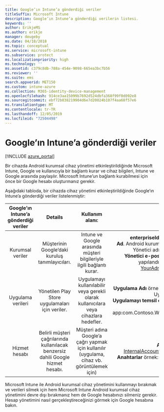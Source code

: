 ```yaml
---
title: Google’ın Intune’a gönderdiği veriler
titleSuffix: Microsoft Intune
description: Google’ın Intune’a gönderdiği verilerin listesi.
keywords: ''
author: ErikjeMS
ms.author: erikje
manager: dougeby
ms.date: 04/18/2018
ms.topic: conceptual
ms.service: microsoft-intune
ms.subservice: protect
ms.localizationpriority: high
ms.technology: ''
ms.assetid: c379c8db-788a-454e-9098-665ea3bc7b56
ms.reviewer: ''
ms.suite: ems
search.appverid: MET150
ms.custom: intune-azure
ms.collection: M365-identity-device-management
ms.openlocfilehash: 914ce3aa15099b7692d524dbfa368f99f0d092e8
ms.sourcegitcommit: ebf72b038219904d6e7d20024b107f4aa68f57e6
ms.translationtype: MT
ms.contentlocale: tr-TR
ms.lasthandoff: 12/05/2019
ms.locfileid: "72504498"
---
```

# <a name="data-google-sends-to-intune"></a>Google’ın Intune’a gönderdiği veriler

[!INCLUDE [azure_portal](../includes/azure_portal.md)]

Bir cihazda Android kurumsal cihaz yönetimi etkinleştirildiğinde Microsoft Intune, Google ve kullanıcıyla bir bağlantı kurar ve cihaz bilgileri, Intune ve Google arasında paylaşılır. Microsoft Intune’un bağlantı kurabilmesi için önce bir Google hesabı oluşturmanız gerekir.

Aşağıdaki tabloda, bir cihazda cihaz yönetimi etkinleştirildiğinde Google’ın Intune’a gönderdiği veriler listelenmiştir:


| Google’ın Intune’a gönderdiği veriler | Details | Kullanım alanı: | Örnek |
|:---:|:---:|:---:|:---:|
| Kurumsal veriler | Müşterinin Google’daki kuruluş tanımlayıcıları. | Intune ve Google arasında müşteri bilgileriyle ilgili bağlantı kurar. | **enterpriseId** örnek: LC04eik8a6.<br>**Ad**. Android kurumsal yapılandırılırken girilen Yönetici adı. Örnek: Joe Smith.<br>**Yönetici e-postası**. Android kurumsal yapılandırılırken kullanılan YourAdmin@gmail.com. |
| Uygulama verileri | Yönetilen Play Store uygulamaları için veriler. | Uygulamayı kullanılabilir veya gerekli olarak kullanıcılara veya cihazlara hedefler. | **Uygulama Adı** örnek: Contoso Ambar Envanteri Uygulaması.<br>**Uygulamayı temsil eden Benzersiz Tanımlayıcı** örnek: app:com.Contoso.Warehouse.InventoryTracking |
| Hizmet hesabı | Belirli müşteri çağrılarında kullanılacak benzersiz dahili Google hizmet hesabı. | Müşteri adına Google’a çağrı yapmak için kullanılır (uygulama, cihaz vb. görüntülemek için) | **Ad** örnek: InternalAccount@InternalService.com.<br>**Anahtarlar** örnek: ServiceAccountPassword |


Microsoft Intune ile Android kurumsal cihaz yönetimini kullanmayı bırakmak ve verileri silmek için hem Microsoft Intune Android kurumsal cihaz yönetimini devre dışı bırakmanız hem de Google hesabınızı silmeniz gerekir. Hesap yönetimini nasıl gerçekleştireceğinizi görmek için Google hesabına bakın.


